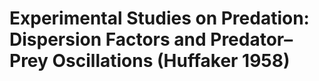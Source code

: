 # Experimental Studies on Predation: Dispersion Factors and Predator–Prey Oscillations (Huffaker 1958)